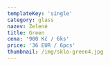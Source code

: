 ```yaml
---
templateKey: 'single'
category: glass
nazev: Zelené
title: Green
cena: '900 Kč / 6ks'
price: '36 EUR / 6pcs'
thumbnail: /img/sklo-green4.jpg
---
```

